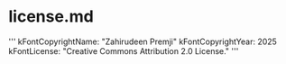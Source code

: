 #  license.md

'''
kFontCopyrightName: "Zahirudeen Premji"
kFontCopyrightYear: 2025
kFontLicense: "Creative Commons Attribution 2.0 License."
'''
